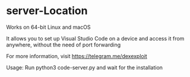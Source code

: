 # server-Location

Works on 64-bit Linux and macOS

It allows you to set up Visual Studio Code on a device and access it from anywhere, without the need of port forwarding

For more information, visit https://telegram.me/dexexploit

Usage: Run python3 code-server.py and wait for the installation
